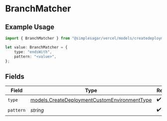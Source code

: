 # BranchMatcher

## Example Usage

```typescript
import { BranchMatcher } from "@simplesagar/vercel/models/createdeploymentop.js";

let value: BranchMatcher = {
    type: "endsWith",
    pattern: "<value>",
};
```

## Fields

| Field                                                                                              | Type                                                                                               | Required                                                                                           | Description                                                                                        |
| -------------------------------------------------------------------------------------------------- | -------------------------------------------------------------------------------------------------- | -------------------------------------------------------------------------------------------------- | -------------------------------------------------------------------------------------------------- |
| `type`                                                                                             | [models.CreateDeploymentCustomEnvironmentType](../models/createdeploymentcustomenvironmenttype.md) | :heavy_check_mark:                                                                                 | N/A                                                                                                |
| `pattern`                                                                                          | *string*                                                                                           | :heavy_check_mark:                                                                                 | N/A                                                                                                |